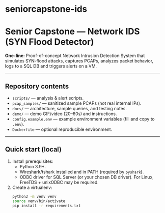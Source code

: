 # seniorcapstone-ids
# Senior Capstone — Network IDS (SYN Flood Detector)

**One-line:** Proof-of-concept Network Intrusion Detection System that simulates SYN-flood attacks, captures PCAPs, analyzes packet behavior, logs to a SQL DB and triggers alerts on a VM.

---

## Repository contents
- `scripts/` — analysis & alert scripts.
- `pcap_samples/` — sanitized sample PCAPs (not real internal IPs).
- `docs/` — architecture, sample queries, and testing notes.
- `demo/` — demo GIF/video (20–60s) and instructions.
- `config.example.env` — example environment variables (fill and copy to `.env`).
- `Dockerfile` — optional reproducible environment.

---

## Quick start (local)
1. Install prerequisites:
   - Python 3.9+.
   - Wireshark/tshark installed and in PATH (required by `pyshark`).
   - ODBC driver for SQL Server (or your chosen DB driver). For Linux, FreeTDS + unixODBC may be required.
2. Create a virtualenv:
   ```bash
   python3 -m venv venv
   source venv/bin/activate
   pip install -r requirements.txt
